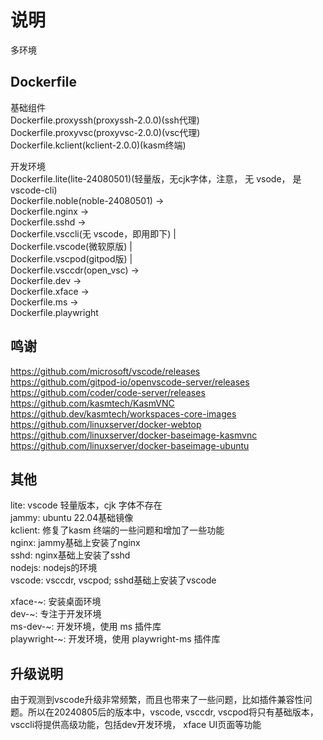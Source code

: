 # 说明

多环境

## Dockerfile

基础组件  
Dockerfile.proxyssh(proxyssh-2.0.0)(ssh代理)  
Dockerfile.proxyvsc(proxyvsc-2.0.0)(vsc代理)  
Dockerfile.kclient(kclient-2.0.0)(kasm终端)  
  
开发环境  
Dockerfile.lite(lite-24080501)(轻量版，无cjk字体，注意， 无 vsode， 是 vscode-cli)  
Dockerfile.noble(noble-24080501) ->  
Dockerfile.nginx ->  
Dockerfile.sshd ->  
Dockerfile.vsccli(无 vscode，即用即下) |  
Dockerfile.vscode(微软原版) |  
Dockerfile.vscpod(gitpod版) |  
Dockerfile.vsccdr(open_vsc) ->  
Dockerfile.dev ->  
Dockerfile.xface ->  
Dockerfile.ms ->  
Dockerfile.playwright  


## 鸣谢
https://github.com/microsoft/vscode/releases  
https://github.com/gitpod-io/openvscode-server/releases  
https://github.com/coder/code-server/releases  
https://github.com/kasmtech/KasmVNC  
https://github.dev/kasmtech/workspaces-core-images  
https://github.com/linuxserver/docker-webtop  
https://github.com/linuxserver/docker-baseimage-kasmvnc  
https://github.com/linuxserver/docker-baseimage-ubuntu  

## 其他
lite: vscode 轻量版本，cjk 字体不存在  
jammy: ubuntu 22.04基础镜像  
kclient: 修复了kasm 终端的一些问题和增加了一些功能  
nginx: jammy基础上安装了nginx  
sshd: nginx基础上安装了sshd  
nodejs: nodejs的环境  
vscode: vsccdr, vscpod; sshd基础上安装了vscode  
  
xface-~: 安装桌面环境  
dev-~: 专注于开发环境  
ms-dev-~: 开发环境，使用 ms 插件库  
playwright-~: 开发环境，使用 playwright-ms 插件库  

## 升级说明

由于观测到vscode升级非常频繁，而且也带来了一些问题，比如插件兼容性问题。所以在20240805后的版本中，vscode, vsccdr, vscpod将只有基础版本，vsccli将提供高级功能，包括dev开发环境， xface UI页面等功能